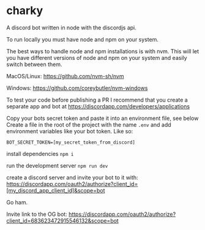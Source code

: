 # charky

A discord bot written in node with the discordjs api.

To run locally you must have node and npm on your system. 

The best ways to handle node and npm installations is with nvm. 
This will let you have different versions of node and npm on your system and easily switch between them.

MacOS/Linux: https://github.com/nvm-sh/nvm

Windows: https://github.com/coreybutler/nvm-windows

To test your code before publishing a PR I recommend that you 
create a separate app and bot at https://discordapp.com/developers/applications

Copy your bots secret token and paste it into an environment file, see below
Create a file in the root of the project with the name `.env` and add environment variables like your bot token.
Like so:

```
BOT_SECRET_TOKEN=[my_secret_token_from_discord]
```

install dependencies `npm i`

run the development server `npm run dev`

create a discord server and invite your bot to it with: https://discordapp.com/oauth2/authorize?client_id=[my_discord_app_client_id]&scope=bot

Go ham.

Invite link to the OG bot: https://discordapp.com/oauth2/authorize?client_id=683623472915546132&scope=bot
